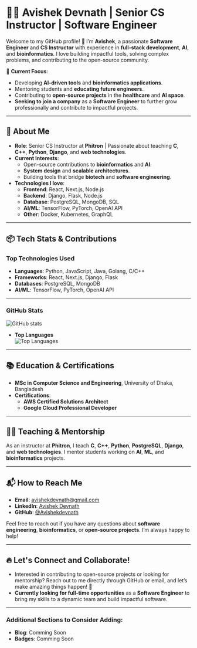 # 👨‍💻 Avishek Devnath | Senior CS Instructor | Software Engineer

Welcome to my GitHub profile! 👋 I’m **Avishek**, a passionate **Software Engineer** and **CS Instructor** with experience in **full-stack development**, **AI**, and **bioinformatics**. I love building impactful tools, solving complex problems, and contributing to the open-source community.

🚀 **Current Focus**:  
- Developing **AI-driven tools** and **bioinformatics applications**.
- Mentoring students and **educating future engineers**.
- Contributing to **open-source projects** in the **healthcare** and **AI space**.
- **Seeking to join a company** as a **Software Engineer** to further grow professionally and contribute to impactful projects.

---

## 🌱 **About Me**

- **Role**: Senior CS Instructor at **Phitron** | Passionate about teaching **C**, **C++**, **Python**, **Django**, and **web technologies**.
- **Current Interests**: 
  - Open-source contributions to **bioinformatics** and **AI**.
  - **System design** and **scalable architectures**.
  - Building tools that bridge **biotech** and **software engineering**.
- **Technologies I love**: 
  - **Frontend**: React, Next.js, Node.js
  - **Backend**: Django, Flask, Node.js
  - **Database**: PostgreSQL, MongoDB, SQL
  - **AI/ML**: TensorFlow, PyTorch, OpenAI API
  - **Other**: Docker, Kubernetes, GraphQL

---

## 📦 **Tech Stats & Contributions**

### **Top Technologies Used**  
- **Languages**: Python, JavaScript, Java, Golang, C/C++
- **Frameworks**: React, Next.js, Django, Flask
- **Databases**: PostgreSQL, MongoDB
- **AI/ML**: TensorFlow, PyTorch, OpenAI API

---

### **GitHub Stats**  
![GitHub stats](https://github-readme-stats.vercel.app/api?username=Avishekdevnath&show_icons=true&hide_title=true)

- **Top Languages**  
![Top Languages](https://github-readme-stats.vercel.app/api/top-langs/?username=Avishekdevnath&layout=compact)

---

## 📚 **Education & Certifications**

- **MSc in Computer Science and Engineering**, University of Dhaka, Bangladesh  
- **Certifications**: 
  - **AWS Certified Solutions Architect**
  - **Google Cloud Professional Developer**

---

## 🧑‍🏫 **Teaching & Mentorship**

As an instructor at **Phitron**, I teach **C**, **C++**, **Python**, **PostgreSQL**, **Django**, and **web technologies**. I mentor students working on **AI**, **ML**, and **bioinformatics** projects.

---

## 📬 **How to Reach Me**

- **Email**: [avishekdevnath@gmail.com](mailto:avishekdevnath@gmail.com)
- **LinkedIn**: [Avishek Devnath](https://www.linkedin.com/in/avishek-devnath/)
- **GitHub**: [@Avishekdevnath](https://github.com/Avishekdevnath)

Feel free to reach out if you have any questions about **software engineering**, **bioinformatics**, or **open-source projects**. I’m always happy to help!

---

## 🔥 **Let's Connect and Collaborate!**

- Interested in contributing to open-source projects or looking for mentorship? Reach out to me directly through GitHub or email, and let’s make amazing things happen! 💪
- **Currently looking for full-time opportunities** as a **Software Engineer** to bring my skills to a dynamic team and build impactful software.

---

### **Additional Sections to Consider Adding:**

- **Blog**: Comming Soon
- **Badges**: Comming Soon


